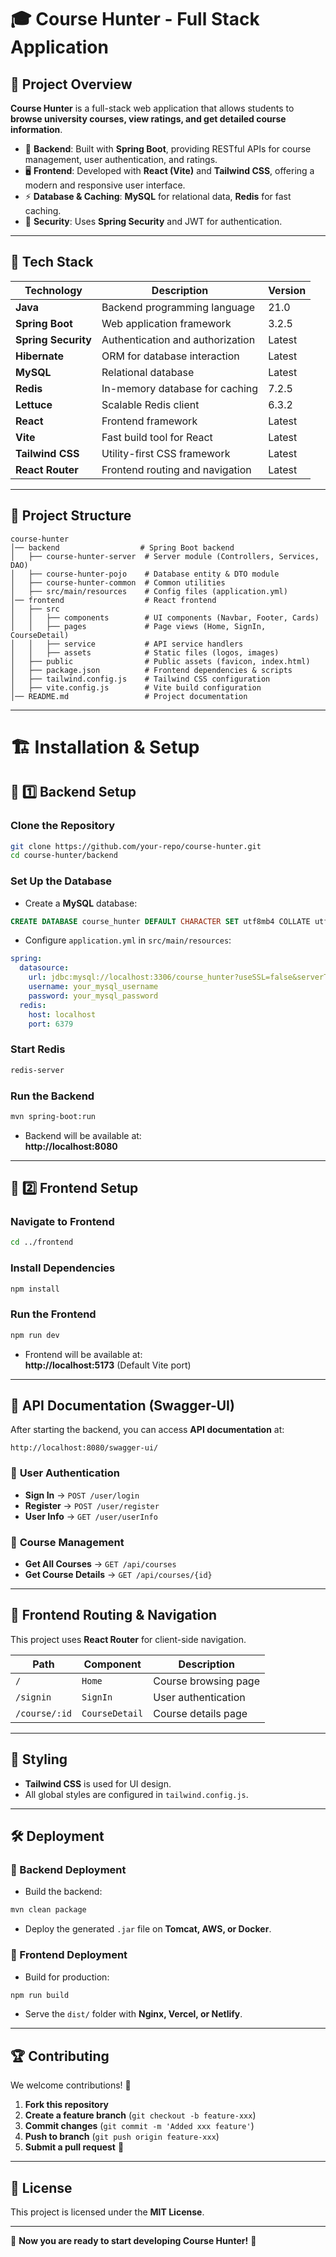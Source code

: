 # 🎓 Course Hunter - Full Stack Application

## 📝 Project Overview
**Course Hunter** is a full-stack web application that allows students to **browse university courses, view ratings, and get detailed course information**.  

- 📡 **Backend**: Built with **Spring Boot**, providing RESTful APIs for course management, user authentication, and ratings.  
- 🖥️ **Frontend**: Developed with **React (Vite)** and **Tailwind CSS**, offering a modern and responsive user interface.  
- ⚡ **Database & Caching**: **MySQL** for relational data, **Redis** for fast caching.  
- 🔐 **Security**: Uses **Spring Security** and JWT for authentication.  

---

## 🚀 Tech Stack

| **Technology**       | **Description**                               | **Version**  |
|----------------------|-----------------------------------------------|-------------|
| **Java**            | Backend programming language                  | 21.0        |
| **Spring Boot**     | Web application framework                     | 3.2.5       |
| **Spring Security** | Authentication and authorization              | Latest      |
| **Hibernate**       | ORM for database interaction                  | Latest      |
| **MySQL**          | Relational database                            | Latest      |
| **Redis**          | In-memory database for caching                 | 7.2.5       |
| **Lettuce**        | Scalable Redis client                          | 6.3.2       |
| **React**          | Frontend framework                             | Latest      |
| **Vite**           | Fast build tool for React                      | Latest      |
| **Tailwind CSS**   | Utility-first CSS framework                    | Latest      |
| **React Router**   | Frontend routing and navigation                | Latest      |

---

## 📂 Project Structure
```
course-hunter
│── backend                  # Spring Boot backend
│   ├── course-hunter-server  # Server module (Controllers, Services, DAO)
│   ├── course-hunter-pojo    # Database entity & DTO module
│   ├── course-hunter-common  # Common utilities
│   ├── src/main/resources    # Config files (application.yml)
│── frontend                  # React frontend
│   ├── src
│   │   ├── components        # UI components (Navbar, Footer, Cards)
│   │   ├── pages             # Page views (Home, SignIn, CourseDetail)
│   │   ├── service           # API service handlers
│   │   ├── assets            # Static files (logos, images)
│   ├── public                # Public assets (favicon, index.html)
│   ├── package.json          # Frontend dependencies & scripts
│   ├── tailwind.config.js    # Tailwind CSS configuration
│   ├── vite.config.js        # Vite build configuration
│── README.md                 # Project documentation
```

---

# 🏗️ Installation & Setup

## 🔹 **1️⃣ Backend Setup**
### **Clone the Repository**
```sh
git clone https://github.com/your-repo/course-hunter.git
cd course-hunter/backend
```

### **Set Up the Database**
- Create a **MySQL** database:
```sql
CREATE DATABASE course_hunter DEFAULT CHARACTER SET utf8mb4 COLLATE utf8mb4_unicode_ci;
```
- Configure `application.yml` in `src/main/resources`:
```yaml
spring:
  datasource:
    url: jdbc:mysql://localhost:3306/course_hunter?useSSL=false&serverTimezone=UTC
    username: your_mysql_username
    password: your_mysql_password
  redis:
    host: localhost
    port: 6379
```

### **Start Redis**
```sh
redis-server
```

### **Run the Backend**
```sh
mvn spring-boot:run
```
- Backend will be available at:  
  **http://localhost:8080**

---

## 🔹 **2️⃣ Frontend Setup**
### **Navigate to Frontend**
```sh
cd ../frontend
```

### **Install Dependencies**
```sh
npm install
```

### **Run the Frontend**
```sh
npm run dev
```
- Frontend will be available at:  
  **http://localhost:5173** (Default Vite port)

---

## 📖 API Documentation (Swagger-UI)
After starting the backend, you can access **API documentation** at:
```
http://localhost:8080/swagger-ui/
```

### 🔹 **User Authentication**
- **Sign In** → `POST /user/login`
- **Register** → `POST /user/register`
- **User Info** → `GET /user/userInfo`

### 🔹 **Course Management**
- **Get All Courses** → `GET /api/courses`
- **Get Course Details** → `GET /api/courses/{id}`

---

## 🔗 Frontend Routing & Navigation
This project uses **React Router** for client-side navigation.

| **Path**        | **Component**       | **Description**           |
|----------------|--------------------|--------------------------|
| `/`            | `Home`              | Course browsing page      |
| `/signin`      | `SignIn`            | User authentication       |
| `/course/:id`  | `CourseDetail`      | Course details page       |

---

## 🎨 Styling
- **Tailwind CSS** is used for UI design.
- All global styles are configured in `tailwind.config.js`.

---

## 🛠️ Deployment
### **🔹 Backend Deployment**
- Build the backend:
```sh
mvn clean package
```
- Deploy the generated `.jar` file on **Tomcat, AWS, or Docker**.

### **🔹 Frontend Deployment**
- Build for production:
```sh
npm run build
```
- Serve the `dist/` folder with **Nginx, Vercel, or Netlify**.

---

## 🏆 Contributing
We welcome contributions! 🚀  
1. **Fork this repository**  
2. **Create a feature branch** (`git checkout -b feature-xxx`)  
3. **Commit changes** (`git commit -m 'Added xxx feature'`)  
4. **Push to branch** (`git push origin feature-xxx`)  
5. **Submit a pull request** 🎯  

---

## 📜 License
This project is licensed under the **MIT License**.

---

🎯 **Now you are ready to start developing Course Hunter!** 🚀
